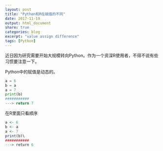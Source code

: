 ```yaml
---
layout: post
title: "Python和R在赋值的不同"
date: 2017-11-19
output: html_document
share: true
categories: blog
excerpt: "value assign difference"
tags: [Python]
---
```


近日因为研究需要开始大规模转向Python。作为一个资深R使用者，不得不说有些习惯要注意一下。

Python中的赋值是动态的。

```Python
a = 6
b = a
a = 7
print(b)
###########
---> return 7
```
在R里面只看顺序

```R
a <- 6
b <- a
a <- 7
print(b)\
###########
---> return 6

```